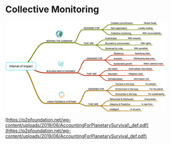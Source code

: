 # Collective Monitoring

![](../../../../.gitbook/assets/programmable-capital-black-text.png)

[https://p2pfoundation.net/wp-content/uploads/2019/06/AccountingForPlanetarySurvival\_def.pdf](https://p2pfoundation.net/wp-content/uploads/2019/06/AccountingForPlanetarySurvival_def.pdf)

